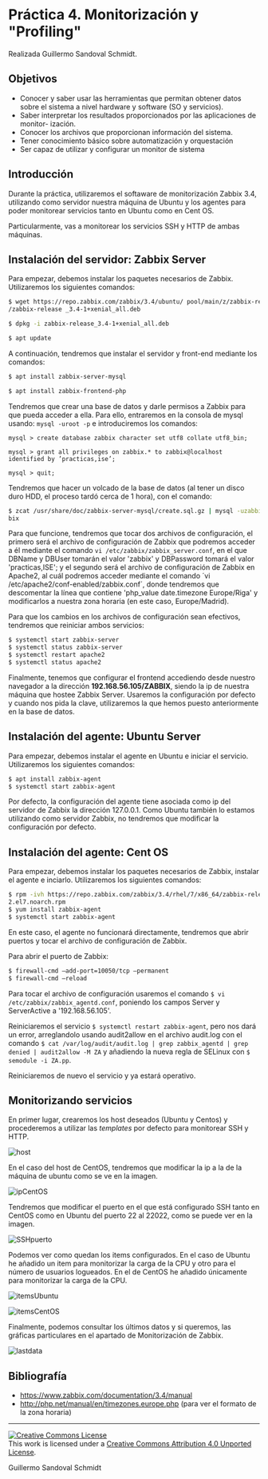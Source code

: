 # Práctica 4. Monitorización y "Profiling"
Realizada Guillermo Sandoval Schmidt.

## Objetivos
+ Conocer y saber usar las herramientas que permitan obtener datos sobre el sistema
a nivel hardware y software (SO y servicios).
+ Saber interpretar los resultados proporcionados por las aplicaciones de monitor-
ización.
+ Conocer los archivos que proporcionan información del sistema.
+ Tener conocimiento básico sobre automatización y orquestación
+ Ser capaz de utilizar y configurar un monitor de sistema

## Introducción

Durante la práctica, utilizaremos el softaware de monitorización Zabbix 3.4, utilizando como servidor nuestra máquina de Ubuntu y los agentes para poder monitorear servicios tanto en Ubuntu como en Cent OS.

Particularmente, vas a monitorear los servicios SSH y HTTP de ambas máquinas.

## Instalación del servidor: Zabbix Server

Para empezar, debemos instalar los paquetes necesarios de Zabbix. Utilizaremos los siguientes comandos:

~~~bash
$ wget https://repo.zabbix.com/zabbix/3.4/ubuntu/ pool/main/z/zabbix-release
/zabbix-release _3.4-1+xenial_all.deb

$ dpkg -i zabbix-release_3.4-1+xenial_all.deb

$ apt update
~~~

A continuación, tendremos que instalar el servidor y front-end mediante los comandos:

~~~bash
$ apt install zabbix-server-mysql

$ apt install zabbix-frontend-php
~~~

Tendremos que crear una base de datos y darle permisos a Zabbix para que pueda acceder a ella. Para ello, entraremos en la consola de mysql usando: `mysql -uroot -p` e introduciremos los comandos:

~~~mysql
mysql > create database zabbix character set utf8 collate utf8_bin;

mysql > grant all privileges on zabbix.* to zabbix@localhost identified by ’practicas,ise’;

mysql > quit;
~~~

Tendremos que hacer un volcado de la base de datos (al tener un disco duro HDD, el proceso tardó cerca de 1 hora), con el comando:

~~~bash
$ zcat /usr/share/doc/zabbix-server-mysql/create.sql.gz | mysql -uzabbix -p zab-
bix
~~~

Para que funcione, tendremos que tocar dos archivos de configuración, el primero será el archivo de configuración de Zabbix que podremos acceder a él mediante el comando `vi /etc/zabbix/zabbix_server.conf`, en el que DBName y DBUser tomarán el valor 'zabbix' y DBPassword tomará el valor 'practicas,ISE'; y el segundo será el archivo de configuración de Zabbix en Apache2, al cuál podremos acceder mediante el comando ´vi /etc/apache2/conf-enabled/zabbix.conf´, donde tendremos que descomentar la línea que contiene 'php_value date.timezone Europe/Riga' y modificarlos a nuestra zona horaria (en este caso, Europe/Madrid).

Para que los cambios en los archivos de configuración sean efectivos, tendremos que reiniciar ambos servicios:

~~~bash
$ systemctl start zabbix-server
$ systemctl status zabbix-server
$ systemctl restart apache2
$ systemctl status apache2
~~~

Finalmente, tenemos que configurar el frontend accediendo desde nuestro navegador a la dirección **192.168.56.105/ZABBIX**, siendo la ip de nuestra máquina que hostee Zabbix Server. Usaremos la configuración por defecto y cuando nos pida la clave, utilizaremos la que hemos puesto anteriormente en la base de datos.

## Instalación del agente: Ubuntu Server

Para empezar, debemos instalar el agente en Ubuntu e iniciar el servicio. Utilizaremos los siguientes comandos:

~~~bash
$ apt install zabbix-agent
$ systemctl start zabbix-agent
~~~

Por defecto, la configuración del agente tiene asociada como ip del servidor de Zabbix la dirección 127.0.0.1. Como Ubuntu también lo estamos utilizando como servidor Zabbix, no tendremos que modificar la configuración por defecto.

## Instalación del agente: Cent OS

Para empezar, debemos instalar los paquetes necesarios de Zabbix, instalar el agente e inciarlo. Utilizaremos los siguientes comandos:

~~~bash
$ rpm -ivh https://repo.zabbix.com/zabbix/3.4/rhel/7/x86_64/zabbix-release-3.4-
2.el7.noarch.rpm
$ yum install zabbix-agent
$ systemctl start zabbix-agent
~~~

En este caso, el agente no funcionará directamente, tendremos que abrir puertos y tocar el archivo de configuración de Zabbix.

Para abrir el puerto de Zabbix:
~~~bash
$ firewall-cmd –add-port=10050/tcp –permanent
$ firewall-cmd –reload
~~~

Para tocar el archivo de configuración usaremos el comando `$ vi /etc/zabbix/zabbix_agentd.conf`, poniendo los campos Server y ServerActive a '192.168.56.105'.

Reiniciaremos el servicio `$ systemctl restart zabbix-agent`, pero nos dará un error, arreglandolo usando audit2allow en el archivo audit.log con el comando `$ cat /var/log/audit/audit.log | grep zabbix_agentd | grep denied | audit2allow -M ZA` y añadiendo la nueva regla de SELinux con `$ semodule -i ZA.pp`.

Reiniciaremos de nuevo el servicio y ya estará operativo.

## Monitorizando servicios

En primer lugar, crearemos los host deseados (Ubuntu y Centos) y procederemos a utilizar las *templates* por defecto para monitorear SSH y HTTP.

![host](img/host.png)

En el caso del host de CentOS, tendremos que modificar la ip a la de la máquina de ubuntu como se ve en la imagen.

![ipCentOS](img/configuracionCentos.png)

Tendremos que modificar el puerto en el que está configurado SSH tanto en CentOS como en Ubuntu del puerto 22 al 22022, como se puede ver en la imagen.

![SSHpuerto](img/configuracionSSHubuntu.png)

Podemos ver como quedan los items configurados. En el caso de Ubuntu he añadido un item para monitorizar la carga de la CPU y otro para el número de usuarios logueados. En el de CentOS he añadido únicamente para monitorizar la carga de la CPU.

![itemsUbuntu](img/itemsUbuntu.png)

![itemsCentOS](img/centosItems.png)

Finalmente, podemos consultar los últimos datos y si queremos, las gráficas particulares en el apartado de Monitorización de Zabbix.

![lastdata](img/lastdata.png)

## Bibliografía
+ https://www.zabbix.com/documentation/3.4/manual
+ http://php.net/manual/en/timezones.europe.php (para ver el formato de la zona horaria)
---

[![Creative Commons License][image-1]][1]  
This work is licensed under a [Creative Commons Attribution 4.0 Unported License][1].

[1]:    http://creativecommons.org/licenses/by/4.0/deed.en_US

[image-1]:    http://i.creativecommons.org/l/by/4.0/80x15.png

Guillermo Sandoval Schmidt
